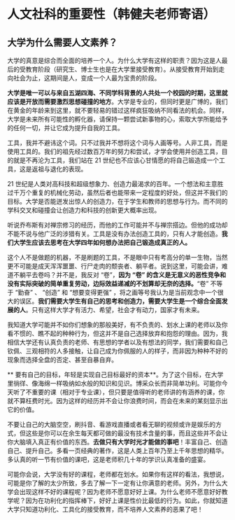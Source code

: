 # 人文社科的重要性（韩健夫老师寄语）

## 大学为什么需要人文素养？

大学的真意是综合而全面的培养一个人。为什么大学有这样的职责？因为这是人最后的受教育阶段（研究生、博士生也是在大学里接受教育）。从接受教育开始到走向社会为止，这期间是人，变成一个人最为宝贵的阶段。

**大学是唯一可以与来自五湖四海、不同学科背景的人共处一个校园的时期，这里就应该是开放而需要激烈思想碰撞的地方**。大学是专业的，但同时更是广博的，我们在黄金的年龄来到这里，就不要轻易的错过这样疯狂吸纳不同看法的机会。同样，大学是未来所有可能性的孵化器，请保持一颗尝试新事物的心，索取大学所能给予的任何一切，并让它成为提升自我的工具。

工具，我并不避讳这个词。只不过我并不想将这个词与人画等号。人非工具，而是使用工具的。我们的祖先经过数百万年的努力和尝试，才学会使用并创造工具，目的就是不再沦为工具，我们站在 21 世纪也不应该心甘情愿的将自己锻造成一个工具，这是返祖与退化的表现。

21 世纪是人类对高科技和超级想象力、创造力最渴求的百年。一个想法和主意胜过千万个重复的机械化劳动，虽然后者也能带来一定程度的好处，但这并不我们的目标。大学是否能迸发出惊人的创造力，在于学生和教师的思想与行为。而不同的学科交叉和碰撞会让创造力和科技的创新更大概率出现。

听说乔布斯有对禅宗修习的经历，而他的工作可能并不与禅宗搭边。但他的成功却不能不说与他广泛的涉猎有关。工具是没有办法创造工具的，只有人才能创造。**我们大学生应该去思考在大学四年如何想办法把自己锻造成真正的人。**

这个人不是做题的机器，不是刷题的工具，不是眼中只有考高分的单一生物，当然更不可能是成天浑浑噩噩、行尸走肉的颓丧者、躺平者。说到这里，可能会讲，难道不躺平去卷吗？并不是，我反对 “卷”，**因为 “卷” 的含义是无意义的恶性竞争和没有实际突破的简单重复劳动，边际效益递减的不划算却无奈的选择。**“卷” 不等于 “勤奋” 、 “创造” 和 “想要变得更强” ，将之画等号我认为是当前观念中一个很大的误区。**我们需要大学生有自己的思考和创造力，需要大学生是一个综合全面发展的人**。只有这样大学才有活力、希望，社会才有动力，国家才有未来。

我知道大学可能并不如你们想象的那般美好，有不负责的、划水上课的老师以及你看不惯的、瞧不起的种种行为，但这并不是自己选择放弃和抱怨的理由。因为，我相信大学还有认真负责的老师、有思想的学者以及有想法的同学，我们需要和自己钦佩、三观相符的人多接触，让自己成为你佩服的人的样子，而非因为种种不好的现象而选择全盘的否定、甚至自暴自弃。

** 要有自己的目标，年轻是实现自己目标最好的资本**。为了这个目标，在大学里徜徉、像海绵一样吸纳如水般的知识和见识。博采众长而非简单功利。可能你今天听了不重要的课（相对于专业课），但只要是值得听的老师讲的有涵养的课，你就不算枉费时光。因为这样的经历并不会让你浪费时间，而会在未来的某刻显示出它的价值。

不要让自己的大脑空空，刷抖音、看游戏直播或者看无聊的视频或许是娱乐的方式，但这些是你可以在余生每天都可做的最没有技术含量的事，而且这些并不会让你大脑填入真正有价值的东西。**去做只有大学时光才能做的事吧**！丰富自己、创造自己、提升自己。多看一页经典的著作，这是人类上百年乃至上千年思想的精华。多认真的听一节有价值的课吧，这是老师积几十年的学识认真准备的盛宴。

可能你会说，大学没有好的课程，老师都在划水。如果你有这样的看法，我想说，可能是你了解的太少所致，多去了解一下一定有让你满意的老师。另外，为什么大学会出现这样不好的课程呢？因为老师不愿意好好上课。为什么老师不愿意好好教学呢？因为在功利化的指挥棒下，好好上课是性价比最低的行为。如此，你就知道大学只知道功利化、工具化的接受教育，而不培养人文素养的恶果了吧！
